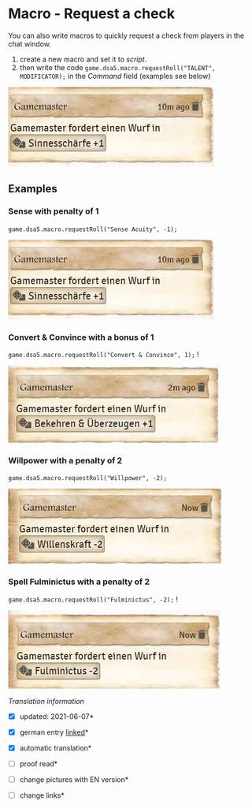 # Macro - Request a check
You can also write macros to quickly request a check from players in the chat window.  
  
1. create a new macro and set it to *script*.  
2. then write the code `game.dsa5.macro.requestRoll("TALENT", MODIFICATOR);` in the *Command* field (examples see below)  
  
  ![macro request check](images/en-macro-request-checks_0.webp)
  
## Examples
### Sense with penalty of 1
`game.dsa5.macro.requestRoll("Sense Acuity", -1);`  
  
![Sinnesschärfe](images/en-macro-request-checks_0.webp)
  
### Convert & Convince with a bonus of 1
`game.dsa5.macro.requestRoll("Convert & Convince", 1);` !  
  
![Bekehren & Überzeugen](images/en-macro-request-checks_1.webp)
  
### Willpower with a penalty of 2
`game.dsa5.macro.requestRoll("Willpower", -2);`  
  
![Willenskraft](images/en-macro-request-checks_2.webp)
  
### Spell Fulminictus with a penalty of 2
`game.dsa5.macro.requestRoll("Fulminictus", -2);` !  
  
![Fulminictus](images/en-macro-request-checks_3.webp)


*Translation information*  
*[x] updated: 2021-06-07*  
*[x] german entry [linked](de/de-Makro-Probe-anfordern.md)*  
*[x] automatic translation*  
*[ ] proof read*  
*[ ] change pictures with EN version*
*[ ] change links*  

